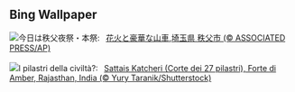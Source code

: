 ## Bing Wallpaper
![](https://www.bing.com/th?id=OHR.ChichibuFestival2024_JA-JP7708851590_UHD.jpg&w=1000)今日は秩父夜祭・本祭:&nbsp;&ensp;[花火と豪華な山車,埼玉県 秩父市 (© ASSOCIATED PRESS/AP)](https://www.bing.com/th?id=OHR.ChichibuFestival2024_JA-JP7708851590_UHD.jpg)
<br><br/>
![](https://www.bing.com/th?id=OHR.JaipurFort_IT-IT7009980526_UHD.jpg&w=1000)I pilastri della civiltà?:&nbsp;&ensp;[Sattais Katcheri (Corte dei 27 pilastri), Forte di Amber, Rajasthan, India (© Yury Taranik/Shutterstock)](https://www.bing.com/th?id=OHR.JaipurFort_IT-IT7009980526_UHD.jpg)
<br><br/>
